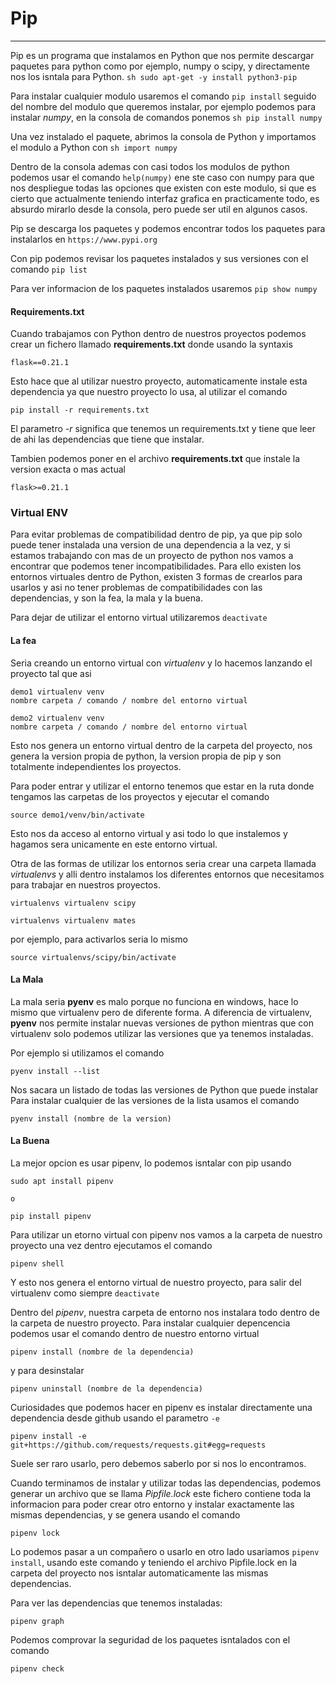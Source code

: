 # Pip
---

Pip es un programa que instalamos en Python que nos permite descargar paquetes para python como por ejemplo, numpy o scipy, y directamente nos los isntala para Python.
    ```sh
    sudo apt-get -y install python3-pip
    ```

Para instalar cualquier modulo usaremos el comando ``` pip install ``` seguido del nombre del modulo que queremos instalar, por ejemplo podemos para instalar *numpy*, en la consola de comandos ponemos
    ```sh
    pip install numpy
    ```

Una vez instalado el paquete, abrimos la consola de Python y importamos el modulo a Python con
    ```sh
        import numpy
    ```

Dentro de la consola ademas con casi todos los modulos de python podemos usar el comando ```help(numpy)``` ene ste caso con numpy para que nos despliegue todas las opciones que existen con este modulo, si que es cierto que actualmente teniendo interfaz grafica en practicamente todo, es absurdo mirarlo desde la consola, pero puede ser util en algunos casos.

Pip se descarga los paquetes y podemos encontrar todos los paquetes para instalarlos en ``` https://www.pypi.org ```

Con pip podemos revisar los paquetes instalados y sus versiones con el comando ``` pip list ```

Para ver informacion de los paquetes instalados usaremos ``` pip show numpy ```


#### Requirements.txt

Cuando trabajamos con Python dentro de nuestros proyectos podemos crear un fichero llamado **requirements.txt** donde usando la syntaxis

    flask==0.21.1
    
Esto hace que al utilizar nuestro proyecto, automaticamente instale esta dependencia ya que nuestro proyecto lo usa, al utilizar el comando 

    pip install -r requirements.txt

El parametro *-r* significa que tenemos un requirements.txt y tiene que leer de ahi las dependencias que tiene que instalar.

Tambien podemos poner en el archivo **requirements.txt** que instale la version exacta o mas actual

    flask>=0.21.1

### Virtual ENV

Para evitar problemas de compatibilidad dentro de pip, ya que pip solo puede tener instalada una version de una dependencia a la vez, y si estamos trabajando con mas de un proyecto de python nos vamos a encontrar que podemos tener incompatibilidades. 
Para ello existen los entornos virtuales dentro de Python, existen 3 formas de crearlos para usarlos y asi no tener problemas de compatibilidades con las dependencias, y son la fea, la mala y la buena.

Para dejar de utilizar el entorno virtual utilizaremos ``` deactivate ```

#### La fea 
Seria creando un entorno virtual con *virtualenv* y lo hacemos lanzando el proyecto tal que asi

    demo1 virtualenv venv
    nombre carpeta / comando / nombre del entorno virtual

    demo2 virtualenv venv
    nombre carpeta / comando / nombre del entorno virtual

Esto nos genera un entorno virtual dentro de la carpeta del proyecto, nos genera la version propia de python, la version propia de pip y son totalmente independientes los proyectos. 

Para poder entrar y utilizar el entorno tenemos que estar en la ruta donde tengamos las carpetas de los proyectos y ejecutar el comando

    source demo1/venv/bin/activate

Esto nos da acceso al entorno virtual y asi todo lo que instalemos y hagamos sera unicamente en este entorno virtual.

Otra de las formas de utilizar los entornos seria crear una carpeta llamada *virtualenvs* y alli dentro instalamos los diferentes entornos que necesitamos para trabajar en nuestros proyectos.

    virtualenvs virtualenv scipy

    virtualenvs virtualenv mates

por ejemplo, para activarlos seria lo mismo

    source virtualenvs/scipy/bin/activate


#### La Mala

La mala seria **pyenv** es malo porque no funciona en windows, hace lo mismo que virtualenv pero de diferente forma. A diferencia de virtualenv, **pyenv** nos permite instalar nuevas versiones de python mientras que con virtualenv solo podemos utilizar las versiones que ya tenemos instaladas.

Por ejemplo si utilizamos el comando

    pyenv install --list

Nos sacara un listado de todas las versiones de Python que puede instalar
Para instalar cualquier de las versiones de la lista usamos el comando

    pyenv install (nombre de la version)



#### La Buena

La mejor opcion es usar pipenv, lo podemos isntalar con pip usando

    sudo apt install pipenv

    o 

    pip install pipenv

Para utilizar un etorno virtual con pipenv nos vamos a la carpeta de nuestro proyecto una vez dentro ejecutamos el comando

    pipenv shell

Y esto nos genera el entorno virtual de nuestro proyecto, para salir del virtualenv como siempre ``` deactivate ```

Dentro del *pipenv*, nuestra carpeta de entorno nos instalara todo dentro de la carpeta de nuestro proyecto. Para instalar cualquier depencencia podemos usar el comando dentro de nuestro entorno virtual

    pipenv install (nombre de la dependencia)

y para desinstalar

    pipenv uninstall (nombre de la dependencia)

Curiosidades que podemos hacer en pipenv es instalar directamente una dependencia desde github usando el parametro ```-e```

    pipenv install -e git+https://github.com/requests/requests.git#egg=requests

Suele ser raro usarlo, pero debemos saberlo por si nos lo encontramos.

Cuando terminamos de instalar y utilizar todas las dependencias, podemos generar un archivo que se llama *Pipfile.lock* este fichero contiene toda la informacion para poder crear otro entorno y instalar exactamente las mismas dependencias, y se genera usando el comando

    pipenv lock

Lo podemos pasar a un compañero o usarlo en otro lado usariamos ```pipenv install```, usando este comando y teniendo el archivo Pipfile.lock en la carpeta del proyecto nos isntalar automaticamente las mismas dependencias. 

Para ver las dependencias que tenemos instaladas:

    pipenv graph

Podemos comprovar la seguridad de los paquetes isntalados con el comando 
    
    pipenv check

                                                                                                                                                                            